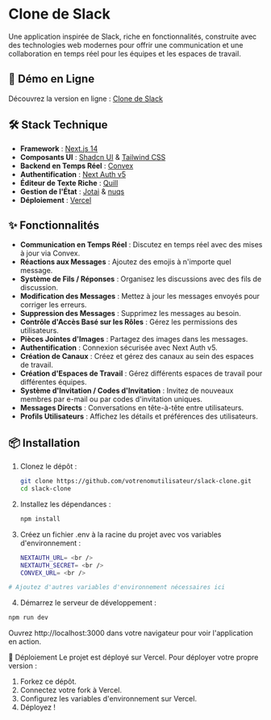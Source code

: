 # Clone de Slack

Une application inspirée de Slack, riche en fonctionnalités, construite avec des technologies web modernes pour offrir une communication et une collaboration en temps réel pour les équipes et les espaces de travail.

## 🚀 Démo en Ligne

Découvrez la version en ligne : [Clone de Slack](https://slack-clone-xi-hazel.vercel.app)

## 🛠️ Stack Technique

- **Framework** : [Next.js 14](https://nextjs.org/)
- **Composants UI** : [Shadcn UI](https://shadcn.dev/) & [Tailwind CSS](https://tailwindcss.com/)
- **Backend en Temps Réel** : [Convex](https://convex.dev/)
- **Authentification** : [Next Auth v5](https://next-auth.js.org/)
- **Éditeur de Texte Riche** : [Quill](https://quilljs.com/)
- **Gestion de l'État** : [Jotai](https://jotai.org/) & [nuqs](https://www.npmjs.com/package/nuqs)
- **Déploiement** : [Vercel](https://vercel.com/)

## ✨ Fonctionnalités

- **Communication en Temps Réel** : Discutez en temps réel avec des mises à jour via Convex.
- **Réactions aux Messages** : Ajoutez des emojis à n'importe quel message.
- **Système de Fils / Réponses** : Organisez les discussions avec des fils de discussion.
- **Modification des Messages** : Mettez à jour les messages envoyés pour corriger les erreurs.
- **Suppression des Messages** : Supprimez les messages au besoin.
- **Contrôle d'Accès Basé sur les Rôles** : Gérez les permissions des utilisateurs.
- **Pièces Jointes d'Images** : Partagez des images dans les messages.
- **Authentification** : Connexion sécurisée avec Next Auth v5.
- **Création de Canaux** : Créez et gérez des canaux au sein des espaces de travail.
- **Création d'Espaces de Travail** : Gérez différents espaces de travail pour différentes équipes.
- **Système d'Invitation / Codes d'Invitation** : Invitez de nouveaux membres par e-mail ou par codes d'invitation uniques.
- **Messages Directs** : Conversations en tête-à-tête entre utilisateurs.
- **Profils Utilisateurs** : Affichez les détails et préférences des utilisateurs.

## 📦 Installation

1. Clonez le dépôt :

   ```bash
   git clone https://github.com/votrenomutilisateur/slack-clone.git
   cd slack-clone
   ```

2. Installez les dépendances :

   ```bash
   npm install
   ```

3. Créez un fichier .env à la racine du projet avec vos variables d'environnement :
   ```bash
   NEXTAUTH_URL= <br />
   NEXTAUTH_SECRET= <br />
   CONVEX_URL= <br />
   ```

```bash
# Ajoutez d'autres variables d'environnement nécessaires ici

```

4. Démarrez le serveur de développement :

```bash
npm run dev
```

Ouvrez http://localhost:3000 dans votre navigateur pour voir l'application en action.

🚀 Déploiement
Le projet est déployé sur Vercel. Pour déployer votre propre version :

1. Forkez ce dépôt.
2. Connectez votre fork à Vercel.
3. Configurez les variables d'environnement sur Vercel.
4. Déployez !
